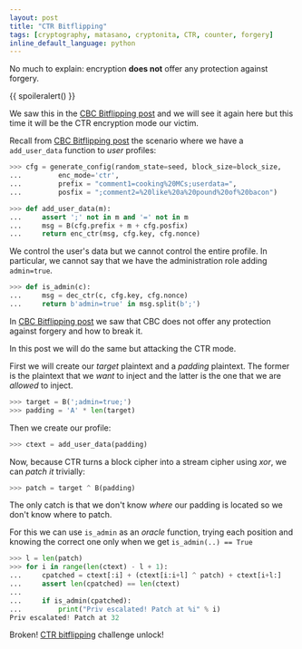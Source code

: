 ```yaml
---
layout: post
title: "CTR Bitflipping"
tags: [cryptography, matasano, cryptonita, CTR, counter, forgery]
inline_default_language: python
---
```


No much to explain: encryption **does not** offer any
protection against forgery.

{{ spoileralert() }}

We saw this in the [CBC Bitflipping post](/articles/2018/07/03/CBC-Bitflipping.html)
and we will see it again here but this time it will be
the CTR encryption mode our victim.<!--more-->


<!--
>>> from cryptonita import B, load_bytes     # byexample: +timeout=10

>>> import sys
>>> sys.path.append("./posts/matasano/assets")
>>> from challenge import generate_config, enc_ctr, dec_ctr  # byexample: +timeout=10

>>> seed = 20190822   # make the tests 'random' but deterministic
>>> block_size = 16     # leave this fixed, it is what happen in practice
-->

Recall from [CBC Bitflipping post](/articles/2018/07/03/CBC-Bitflipping.html)
the scenario where we have a ``add_user_data`` function to *user*
profiles:

```python
>>> cfg = generate_config(random_state=seed, block_size=block_size,
...         enc_mode='ctr',
...         prefix = "comment1=cooking%20MCs;userdata=",
...         posfix = ";comment2=%20like%20a%20pound%20of%20bacon")

>>> def add_user_data(m):
...     assert ';' not in m and '=' not in m
...     msg = B(cfg.prefix + m + cfg.posfix)
...     return enc_ctr(msg, cfg.key, cfg.nonce)
```

We control the user's data but we cannot control the entire profile.
In particular, we cannot say that we have the administration role
adding ``admin=true``.

```python
>>> def is_admin(c):
...     msg = dec_ctr(c, cfg.key, cfg.nonce)
...     return b'admin=true' in msg.split(b';')
```

In [CBC Bitflipping post](/articles/2018/07/03/CBC-Bitflipping.html)
we saw that CBC does not offer any protection against forgery and how to
break it.

In this post we will do the same but attacking the CTR mode.

First we will create our *target* plaintext and a *padding* plaintext.
The former is the plaintext that we *want* to inject and the latter is
the one that we are *allowed* to inject.

```python
>>> target = B(';admin=true;')
>>> padding = 'A' * len(target)
```

Then we create our profile:

```python
>>> ctext = add_user_data(padding)
```

Now, because CTR turns a block cipher into a stream cipher using
*xor*, we can *patch it* trivially:

```python
>>> patch = target ^ B(padding)
```

The only catch is that we don't know *where* our padding is located
so we don't know where to patch.

For this we can use ``is_admin`` as an *oracle* function, trying
each position and knowing the correct one only when we get
``is_admin(..) == True``

```python
>>> l = len(patch)
>>> for i in range(len(ctext) - l + 1):
...     cpatched = ctext[:i] + (ctext[i:i+l] ^ patch) + ctext[i+l:]
...     assert len(cpatched) == len(ctext)
...
...     if is_admin(cpatched):
...         print("Priv escalated! Patch at %i" % i)
Priv escalated! Patch at 32
```

Broken!
[CTR bitflipping](https://cryptopals.com/sets/4/challenges/26)
challenge unlock!
